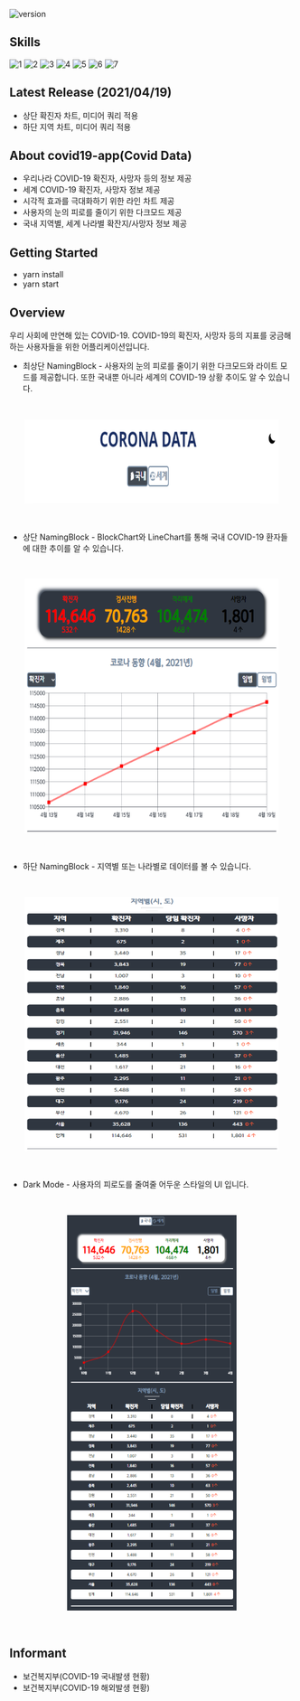 ![version](https://img.shields.io/github/v/release/po4tion/covid19-app)

## Skills

![1](https://img.shields.io/badge/axios-0.21.1-green)
![2](https://img.shields.io/badge/chart.js-2.9.4-green)
![3](https://img.shields.io/badge/react--icons-4.2.0-green)
![4](https://img.shields.io/badge/react--redux-7.2.2-green)
![5](https://img.shields.io/badge/redux--actions-2.6.5-green)
![6](https://img.shields.io/badge/styled--components-5.2.1-green)
![7](https://img.shields.io/badge/-Atomic--Pattern-green)

## Latest Release (2021/04/19)

- 상단 확진자 차트, 미디어 쿼리 적용
- 하단 지역 차트, 미디어 쿼리 적용

## About covid19-app(Covid Data)

- 우리나라 COVID-19 확진자, 사망자 등의 정보 제공
- 세계 COVID-19 확진자, 사망자 정보 제공
- 시각적 효과를 극대화하기 위한 라인 차트 제공
- 사용자의 눈의 피로를 줄이기 위한 다크모드 제공
- 국내 지역별, 세계 나라별 확잔지/사망자 정보 제공

## Getting Started

- yarn install
- yarn start

## Overview

우리 사회에 만연해 있는 COVID-19.
COVID-19의 확진자, 사망자 등의 지표를 궁금해하는 사용자들을 위한 어플리케이션입니다.

- 최상단 NamingBlock - 사용자의 눈의 피로를 줄이기 위한 다크모드와 라이트 모드를 제공합니다. 또한 국내뿐 아니라 세계의 COVID-19 상황 추이도 알 수 있습니다.
<br />
<p align="center"><img src="/doc/images/CORONA_DATA_최상단.png" width="450px" height="150px" title="CORONA_DATA_최상단" alt="COVID"></img></p><br/>

- 상단 NamingBlock - BlockChart와 LineChart를 통해 국내 COVID-19 환자들에 대한 추이를 알 수 있습니다.
<br />
<p align="center"><img src="/doc/images/CORONA_DATA_상단.png" width="450px" height="450px" title="CORONA_DATA_상단" alt="COVID"></img></p><br/>

- 하단 NamingBlock - 지역별 또는 나라별로 데이터를 볼 수 있습니다.
<br />
<p align="center"><img src="/doc/images/CORONA_DATA_하단.png" width="450px" height="450px" title="CORONA_DATA_하단" alt="COVID"></img></p><br/>

- Dark Mode - 사용자의 피로도를 줄여줄 어두운 스타일의 UI 입니다.
<br />
<p align="center"><img src="/doc/images/CORONA_DARK.png" width="300px" height="700px" title="CORONA_DARK" alt="COVID"></img></p><br/>

## Informant

- 보건복지부(COVID-19 국내발생 현황)
- 보건복지부(COVID-19 해외발생 현황)
